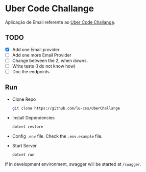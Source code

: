 # Uber Code Challange

Aplicação de Email referente ao [Uber Code Challange](https://github.com/uber-archive/coding-challenge-tools/blob/master/coding_challenge.md).

## TODO

- [x] Add one Email provider  
- [ ] Add one more Email Provider
- [ ] Change between the 2, when downs.
- [ ] Write tests (I do not know how)
- [ ] Doc the endpoints

## Run

- Clone Repo

    ```sh
    git clone https://github.com/lu-css/UberChallange
    ```

- Install Dependencies 

    ```sh
    dotnet restore
    ```


- Config `.env` file. Check the `.env.example` file.

- Start Server

    ```sh
    dotnet run
    ```

If in development environment, swagger will be started at `/swagger`.

